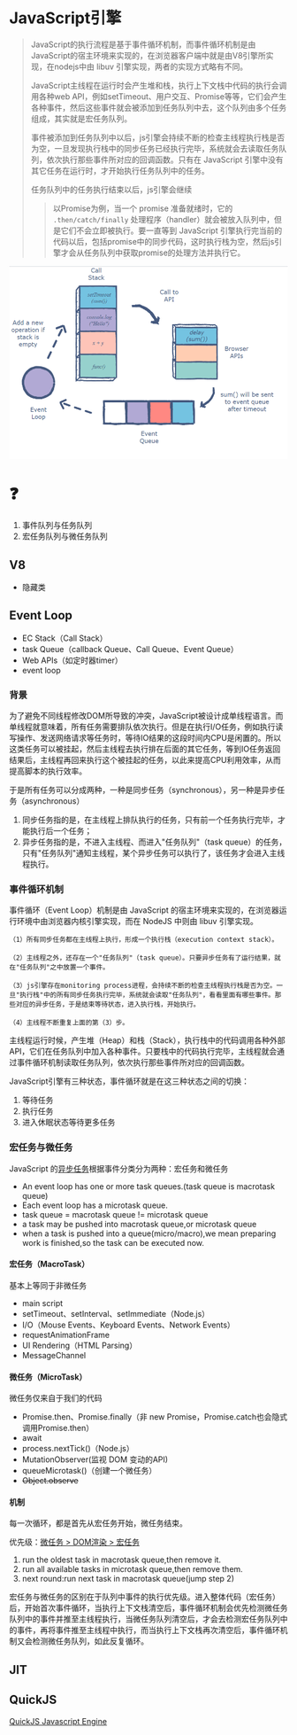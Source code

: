 # JavaScript引擎

> JavaScript的执行流程是基于事件循环机制，而事件循环机制是由JavaScript的宿主环境来实现的，在浏览器客户端中就是由V8引擎所实现，在nodejs中由 libuv 引擎实现，两者的实现方式略有不同。
>
> JavaScript主线程在运行时会产生堆和栈，执行上下文栈中代码的执行会调用各种web API，例如setTimeout、用户交互、Promise等等，它们会产生各种事件，然后这些事件就会被添加到任务队列中去，这个队列由多个任务组成，其实就是宏任务队列。
>
> 事件被添加到任务队列中以后，js引擎会持续不断的检查主线程执行栈是否为空，一旦发现执行栈中的同步任务已经执行完毕，系统就会去读取任务队列，依次执行那些事件所对应的回调函数。只有在 JavaScript 引擎中没有其它任务在运行时，才开始执行任务队列中的任务。
>
> 任务队列中的任务执行结束以后，js引擎会继续
>
> > 以Promise为例，当一个 promise 准备就绪时，它的 `.then/catch/finally` 处理程序（handler）就会被放入队列中，但是它们不会立即被执行。要一直等到 JavaScript 引擎执行完当前的代码以后，包括promise中的同步代码，这时执行栈为空，然后js引擎才会从任务队列中获取promise的处理方法并执行它。

<img src="https://raw.githubusercontent.com/lins403/assetsSpace/master/vuepress/img/20220220222941.png" style="zoom: 67%;" />

# ❓

1. 事件队列与任务队列
2. 宏任务队列与微任务队列

## V8

- 隐藏类

## Event Loop

- EC Stack（Call Stack）
- task Queue（callback Queue、Call Queue、Event Queue）
- Web APIs（如定时器timer）
- event loop

### 背景

为了避免不同线程修改DOM所导致的冲突，JavaScript被设计成单线程语言。而单线程就意味着，所有任务需要排队依次执行。但是在执行I/O任务，例如执行读写操作、发送网络请求等任务时，等待IO结果的这段时间内CPU是闲置的。所以这类任务可以被挂起，然后主线程去执行排在后面的其它任务，等到IO任务返回结果后，主线程再回来执行这个被挂起的任务，以此来提高CPU利用效率，从而提高脚本的执行效率。

于是所有任务可以分成两种，一种是同步任务（synchronous），另一种是异步任务（asynchronous）

1. 同步任务指的是，在主线程上排队执行的任务，只有前一个任务执行完毕，才能执行后一个任务；
2. 异步任务指的是，不进入主线程、而进入"任务队列"（task queue）的任务，只有"任务队列"通知主线程，某个异步任务可以执行了，该任务才会进入主线程执行。

### 事件循环机制

事件循环（Event Loop）机制是由 JavaScript 的宿主环境来实现的，在浏览器运行环境中由浏览器内核引擎实现，而在 NodeJS 中则由 libuv 引擎实现。

```
（1）所有同步任务都在主线程上执行，形成一个执行栈（execution context stack）。

（2）主线程之外，还存在一个"任务队列"（task queue）。只要异步任务有了运行结果，就在"任务队列"之中放置一个事件。

（3）js引擎存在monitoring process进程，会持续不断的检查主线程执行栈是否为空。一旦"执行栈"中的所有同步任务执行完毕，系统就会读取"任务队列"，看看里面有哪些事件。那些对应的异步任务，于是结束等待状态，进入执行栈，开始执行。

（4）主线程不断重复上面的第（3）步。
```

主线程运行时候，产生堆（Heap）和栈（Stack），执行栈中的代码调用各种外部 API，它们在任务队列中加入各种事件。只要栈中的代码执行完毕，主线程就会通过事件循环机制读取任务队列，依次执行那些事件所对应的回调函数。

JavaScript引擎有三种状态，事件循环就是在这三种状态之间的切换：

1. 等待任务
2. 执行任务
3. 进入休眠状态等待更多任务

### 宏任务与微任务

JavaScript 的<u>异步任务</u>根据事件分类分为两种：宏任务和微任务

- An event loop has one or more task queues.(task queue is macrotask queue)
- Each event loop has a microtask queue.
- task queue = macrotask queue != microtask queue
- a task may be pushed into macrotask queue,or microtask queue
- when a task is pushed into a queue(micro/macro),we mean preparing work is finished,so the task can be executed now.

#### 宏任务（MacroTask）

基本上等同于非微任务

- main script
- setTimeout、setInterval、setImmediate（Node.js）
- I/O（Mouse Events、Keyboard Events、Network Events）
- requestAnimationFrame
- UI Rendering（HTML Parsing）
- MessageChannel

#### 微任务（MicroTask）

微任务仅来自于我们的代码

- Promise.then、Promise.finally（非 new Promise，Promise.catch也会隐式调用Promise.then）
- await
- process.nextTick()（Node.js）
- MutationObserver(监视 DOM 变动的API)
- queueMicrotask()（创建一个微任务）
- ~~Object.observe~~

#### 机制

每一次循环，都是首先从宏任务开始，微任务结束。

优先级：<u>微任务 > DOM渲染 > 宏任务</u>

1. run the oldest task in macrotask queue,then remove it.
2. run all available tasks in microtask queue,then remove them.
3. next round:run next task in macrotask queue(jump step 2)

宏任务与微任务的区别在于队列中事件的执行优先级。进入整体代码（宏任务）后，开始首次事件循环，当执行上下文栈清空后，事件循环机制会优先检测微任务队列中的事件并推至主线程执行，当微任务队列清空后，才会去检测宏任务队列中的事件，再将事件推至主线程中执行，而当执行上下文栈再次清空后，事件循环机制又会检测微任务队列，如此反复循环。

## JIT



## QuickJS

[QuickJS Javascript Engine](https://github.com/bellard/quickjs)
